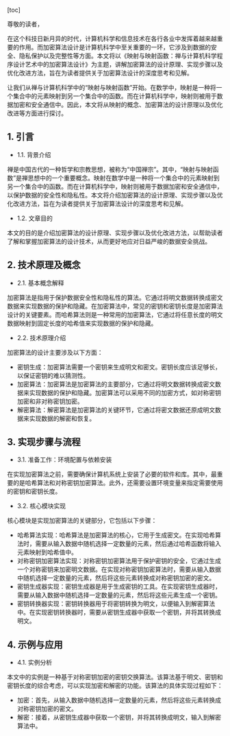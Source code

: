 
[toc]                    
                
                
尊敬的读者，

在这个科技日新月异的时代，计算机科学和信息技术在各行各业中发挥着越来越重要的作用。而加密算法设计是计算机科学中至关重要的一环，它涉及到数据的安全、隐私保护以及完整性等方面。本文将以《映射与映射函数：禅与计算机科学程序设计艺术中的加密算法设计》为主题，讲解加密算法的设计原理、实现步骤以及优化改进方法，旨在为读者提供关于加密算法设计的深度思考和见解。

让我们从禅与计算机科学中的“映射与映射函数”开始。在数学中，映射是一种将一个集合中的元素映射到另一个集合中的函数。而在计算机科学中，映射则被用于数据加密和安全通信中。因此，本文将从映射的概念、加密算法的设计原理以及优化改进等方面进行探讨。

## 1. 引言

- 1.1. 背景介绍

禅是中国古代的一种哲学和宗教思想，被称为“中国禅宗”。其中，“映射与映射函数”是禅思想中的一个重要概念。映射在数学中是一种将一个集合中的元素映射到另一个集合中的函数。而在计算机科学中，映射则被用于数据加密和安全通信中，以保护数据的安全性和隐私性。本文将介绍加密算法的设计原理、实现步骤以及优化改进方法，旨在为读者提供关于加密算法设计的深度思考和见解。
- 1.2. 文章目的

本文的目的是介绍加密算法的设计原理、实现步骤以及优化改进方法，以帮助读者了解和掌握加密算法的设计技术，从而更好地应对日益严峻的数据安全挑战。

## 2. 技术原理及概念

- 2.1. 基本概念解释

加密算法是指用于保护数据安全性和隐私性的算法。它通过将明文数据转换成密文数据来实现数据的保护和隐藏。在加密算法中，常见的密钥和密钥长度是加密算法设计的关键要素。而哈希算法则是一种常用的加密算法，它通过将任意长度的明文数据映射到固定长度的哈希值来实现数据的保护和隐藏。
- 2.2. 技术原理介绍

加密算法的设计主要涉及以下方面：

- 密钥生成：加密算法需要一个密钥来生成明文和密文。密钥长度应该足够长，以保证密钥的难以猜测性。
- 加密算法：加密算法是加密算法的主要部分，它通过将明文数据转换成密文数据来实现数据的保护和隐藏。加密算法可以采用不同的加密方式，如对称密钥加密和非对称密钥加密。
- 解密算法：解密算法是加密算法的关键环节，它通过将密文数据还原成明文数据来实现数据的解密和恢复。

## 3. 实现步骤与流程

- 3.1. 准备工作：环境配置与依赖安装

在实现加密算法之前，需要确保计算机系统上安装了必要的软件和库。其中，最重要的是哈希算法和对称密钥加密算法。此外，还需要设置环境变量来指定需要使用的密钥和密钥长度。

- 3.2. 核心模块实现

核心模块是实现加密算法的关键部分，它包括以下步骤：

- 哈希算法实现：哈希算法是加密算法的核心，它用于生成密文。在实现哈希算法时，需要从输入数据中随机选择一定数量的元素，然后通过哈希函数将输入元素映射到哈希值中。
- 对称密钥加密算法实现：对称密钥加密算法用于保护密钥的安全，它通过生成一个对称密钥来加密明文数据。在实现对称密钥加密算法时，需要从输入数据中随机选择一定数量的元素，然后将这些元素转换成对称密钥加密的密文。
- 密钥生成器实现：密钥生成器是用于生成密钥的工具。在实现密钥生成器时，需要从输入数据中随机选择一定数量的元素，然后将这些元素生成一个密钥。
- 密钥转换器实现：密钥转换器用于将密钥转换为明文，以便输入到解密算法中。在实现密钥转换器时，需要从密钥生成器中获取一个密钥，并将其转换成明文。

## 4. 示例与应用

- 4.1. 实例分析

本文中的实例是一种基于对称密钥加密的密钥交换算法。该算法基于明文、密钥和密钥长度的综合考虑，可以实现加密和解密的功能。该算法的具体实现过程如下：

- 加密：首先，从输入数据中随机选择一定数量的元素，然后将这些元素转换成对称密钥加密的密文。
- 解密：接着，从密钥生成器中获取一个密钥，并将其转换成明文，输入到解密算法中。

